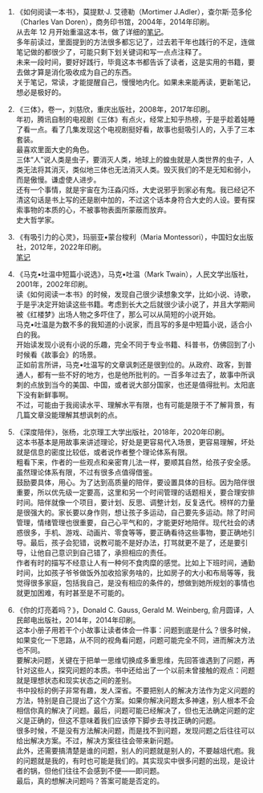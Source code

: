 1. 《如何阅读一本书》，莫提默·J. 艾德勒（Mortimer J.Adler），查尔斯·范多伦（Charles Van Doren），商务印书馆，2004年，2014年印刷。  
  从去年 12 月开始重温这本书，做了详细的[笔记](/How-to-Read-a-Book.md)。  
  多年前读过，里面提到的方法很多都忘记了，过去若干年也践行的不足，连做笔记做的都很少了，可能只剩下划关键词和写一点点注释了。  
  未来一段时间，要好好践行，毕竟这本书都告诉了读者，这是实用的书籍，要去做才算是消化吸收成为自己的东西。  
  关于笔记，常读，才能提醒自己，慢慢地内化。如果未来能再读，更新笔记，想必是极好的。

2. 《三体》，卷一，刘慈欣，重庆出版社，2008年，2017年印刷。  
  年初，腾讯自制的电视剧《三体》有点火，经常上知乎热榜，于是乎趁着娃睡了看一点。看了几集发现这个电视剧挺好看，故事也挺吸引人的，入手了三本套装。  
  最喜欢里面大史的角色。  
  三体“人”说人类是虫子，要消灭人类，地球上的蝗虫就是人类世界的虫子，人类无法将其消灭，类似地三体也无法消灭人类。毁灭我们的不是无知和弱小，而是傲慢。谦虚使人进步。  
  还有一个事情，就是宇宙在为汪淼闪烁，大史说邪乎到家必有鬼。我已经记不清这句话是书上写的还是剧中加的，不过这个话本身符合大史的人设。要有探索事物的本质的心，不被事物表面所蒙蔽而放弃。  
  史大哲学家。

3. 《有吸引力的心灵》，玛丽亚•蒙台梭利（Maria Montessori），中国妇女出版社，2012年，2022年印刷。  
  [笔记](/edu/the_absorbent_mind.md)

4. 《马克•吐温中短篇小说选》，马克•吐温（Mark Twain），人民文学出版社，2001年，2002年印刷。  
  读《如何阅读一本书》的时候，发现自己很少读想象文学，比如小说、诗歌，于是乎决定开始读这些书籍。考虑到长大之后就很少读小说了，并且大学期间被《红楼梦》出场人物之多吓住了，那么可以从简短的小说开始。  
  马克•吐温是为数不多的我知道的小说家，而且写的多是中短篇小说，适合小白的我。  
  开始读发现小说有小说的乐趣，完全不同于专业书籍、科普书，仿佛回到了小时候看《故事会》的场景。  
  正如前言所讲，马克•吐温写的文章讽刺还是很到位的。从政府、政客，到普通人，都有一些不好的地方，也是他所批判的。一百多年过去了，故事中所讽刺的点放到当今的美国、中国，或者说大部分国家，也还是值得批判。太阳底下没有新鲜事啊。  
  不过，可能由于我阅读水平、理解水平有限，也有可能是限于不了解背景，有几篇文章没能理解其想讽刺的点。

5. 《深度陪伴》，张杨，北京理工大学出版社，2018年，2020年印刷。  
  这本书基本是用故事来讲述理论，好处是更容易代入场景，更容易理解，坏处就是信息的密度比较低，或者说作者整个理论体系有限。  
  粗看下来，作者的一些观点和亲密育儿法一样，要顺其自然，给孩子安全感。虽然理论体系有限，不过有很多点值得借鉴。  
  鼓励要具体，用心。为了达到高质量的陪伴，要设置具体的目标。因为陪伴很重要，所以优先级一定要高，这里和另一个时间管理的话题相关，要合理安排时间。陪伴就像一个项目，要计划、反思、调整计划，反复迭代。榜样的力量是很强大的。家长要以身作则，想让孩子多运动，自己要先多运动。除了时间管理，情绪管理也很重要，自己心平气和的，才能更好地陪伴。现代社会的诱惑很多，手机、游戏、动画片、零食等等，要正确看待这些事物，要正确地引导。最后，孩子会犯错，说教可能不是好办法，打骂就更不是了，还是要引导，让他自己意识到自己错了，承担相应的责任。  
  作者有时的描写不经意让人有一种何不食肉糜的感觉。比如上下班时间，通勤时间，比如孩子爷爷做饭外加收拾家务啥的，比如房子的大小和布局等等，我觉得很多家庭，包括我自己，是没有相应的条件的，想做到她所规划的事情也就更加困难，有时甚至是不可能的。

6. 《你的灯亮着吗？》，Donald C. Gauss, Gerald M. Weinberg, 俞月圆译，人民邮电出版社，2014年，2014年印刷。  
  这本小册子用若干个小故事让读者体会一件事：问题到底是什么？很多时候，如果变化一下思路，从不同的视角看问题，问题可能完全不同，进而解决方法也不同。  
  要解决问题，关键在于把单一思维切换成多重思维，先回答谁遇到了问题，再针对这些人，探究问题的本质。书中还给出了一个以前未曾接触的观点：问题就是理想状态和现实状态之间的差别。  
  书中投标的例子非常有趣，发人深省。不要把别人的解决方法作为定义问题的方法，特别是自己提出了这个方案。如果你解决问题太多神速，别人根本不会相信你真的解决了问题。最后，问题可能已经解决了，但也无法确定问题的定义是正确的，但这不意味着我们应该停下脚步去寻找正确的问题。  
  很多时候，不是没有方法解决问题，而是找不到问题，发现问题之后往往可以给出解决方案。不过，解决方案往往会带来新问题。  
  此外，还需要搞清楚是谁的问题，别人的问题就是别人的，不要越俎代庖。我的问题就是我的，有时也可能是我们的。其实现实中很多问题的出现，是设计者的锅，但他们往往不会感到不便——即问题。  
  最后，真的想解决问题吗？答案可能是否定的。
